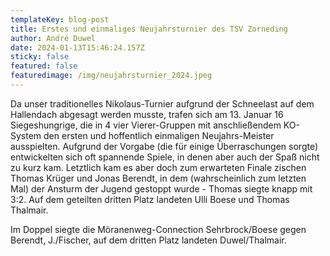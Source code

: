 ```yaml
---
templateKey: blog-post
title: Erstes und einmaliges Neujahrsturnier des TSV Zorneding
author: André Duwel
date: 2024-01-13T15:46:24.157Z
sticky: false
featured: false
featuredimage: /img/neujahrsturnier_2024.jpeg
---
```

Da unser traditionelles Nikolaus-Turnier aufgrund der Schneelast auf dem Hallendach abgesagt werden musste, trafen sich am 13. Januar 16 Siegeshungrige, die in 4 vier Vierer-Gruppen mit anschließendem KO-System den ersten und hoffentlich einmaligen Neujahrs-Meister ausspielten. Aufgrund der Vorgabe (die für einige Überraschungen sorgte) entwickelten sich oft spannende Spiele, in denen aber auch der Spaß nicht zu kurz kam. Letztlich kam es aber doch zum erwarteten Finale zischen Thomas Krüger und Jonas Berendt, in dem (wahrscheinlich zum letzten Mal) der Ansturm der Jugend gestoppt wurde - Thomas siegte knapp mit 3:2. Auf dem geteilten dritten Platz landeten Ulli Boese und Thomas Thalmair.
 
Im Doppel siegte die Möranenweg-Connection Sehrbrock/Boese gegen Berendt, J./Fischer, auf dem dritten Platz landeten Duwel/Thalmair.

